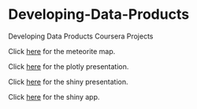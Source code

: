 # Developing-Data-Products
Developing Data Products Coursera Projects 

Click [here](https://trentparkinson.github.io/Developing-Data-Products/MeteoriteMap.html) for the meteorite map.


Click [here](https://trentparkinson.github.io/Developing-Data-Products/plotly_project.html) for the plotly presentation.


Click [here](https://trentparkinson.github.io/Developing-Data-Products/global_terrorism_presentation.html#1) for the shiny presentation.


Click [here](https://parkinsontrent.shinyapps.io/global_terrorism/) for the shiny app.